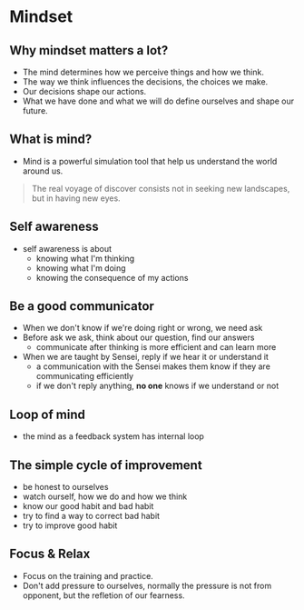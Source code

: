 # Mindset

## Why mindset matters a lot?

- The mind determines how we perceive things and how we think.
- The way we think influences the decisions, the choices we make.
- Our decisions shape our actions.
- What we have done and what we will do define ourselves and shape our future.

## What is mind?

- Mind is a powerful simulation tool that help us understand the world around us.

> The real voyage of discover consists not in seeking new landscapes, but in having new eyes.

## Self awareness

- self awareness is about
    - knowing what I'm thinking
    - knowing what I'm doing
    - knowing the consequence of my actions

## Be a good communicator

- When we don't know if we're doing right or wrong, we need ask
- Before ask we ask, think about our question, find our answers
    - communicate after thinking is more efficient and can learn more
- When we are taught by Sensei, reply if we hear it or understand it
    - a communication with the Sensei makes them know if they are communicating efficiently
    - if we don't reply anything, **no one** knows if we understand or not

## Loop of mind

- the mind as a feedback system has internal loop

## The simple cycle of improvement

- be honest to ourselves
- watch ourself, how we do and how we think
- know our good habit and bad habit
- try to find a way to correct bad habit
- try to improve good habit

## Focus & Relax

- Focus on the training and practice.
- Don't add pressure to ourselves, normally the pressure is not from opponent, but the refletion of our fearness.
